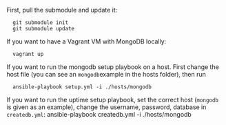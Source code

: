 First, pull the submodule and update it:

      git submodule init
      git submodule update

If you want to have a Vagrant VM with MongoDB locally:

      vagrant up

If you want to run the mongodb setup playbook on a host. First change the host file (you can see an `mongodb`example in the hosts folder), then run

      ansible-playbook setup.yml -i ./hosts/mongodb

If you want to run the uptime setup playbook, set the correct host (`mongodb` is given as an example), change the username, password, database in `createdb.yml`:
      ansible-playbook createdb.yml -i ./hosts/mongodb